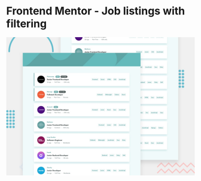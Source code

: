# Frontend Mentor - Job listings with filtering

![Design preview for the Job listings with filtering coding challenge](preview.jpg)
